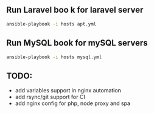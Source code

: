 ## Run Laravel boo k for laravel server
```bash
ansible-playbook -i hosts apt.yml
```

## Run MySQL book for mySQL servers
```bash
ansible-playbook -i hosts mysql.yml
```

## TODO:
- add variables support in nginx automation
- add rsync/git support for CI
- add nginx config for php, node proxy and spa
